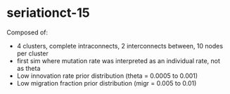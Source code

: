 # seriationct-15 #

Composed of:

* 4 clusters, complete intraconnects, 2 interconnects between, 10 nodes per cluster
* first sim where mutation rate was interpreted as an individual rate, not as theta
* Low innovation rate prior distribution (theta = 0.0005 to 0.001)
* Low migration fraction prior distribution (migr = 0.005 to 0.01)


